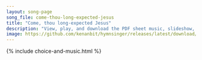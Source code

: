 ```yaml
---
layout: song-page
song_file: come-thou-long-expected-jesus
title: "Come, thou long-expected Jesus"
description: "View, play, and download the PDF sheet music, slideshow, and audio. Lyrics: Come, thou longexpected Jesus! born to set thy people free, from our fears and sins release us, let us find our rest in thee. Israel's strength and co... english christian 4part chords"
image: https://github.com/kenanbit/hymnsinger/releases/latest/download/come-thou-long-expected-jesus-trad.png
---
```


{% include choice-and-music.html %}